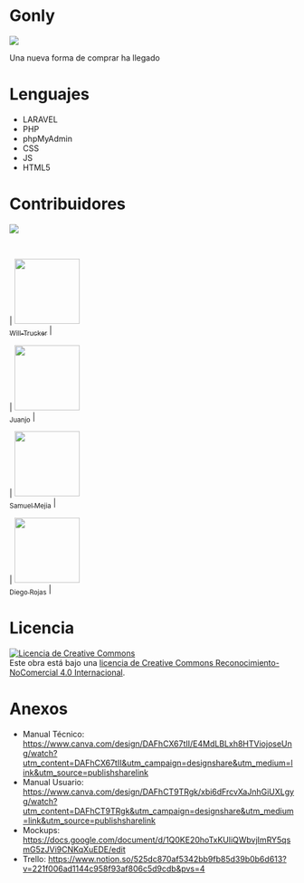 # Gonly

<img src="Gonly.png">

Una nueva forma de comprar ha llegado

# Lenguajes

- LARAVEL
- PHP
- phpMyAdmin
- CSS
- JS
- HTML5

# Contribuidores

  <p align="left">
   <img src="https://img.shields.io/badge/STATUS-EN%20DESAROLLO-green">
   </p>
   <br>
   
   | [<img src="https://avatars.githubusercontent.com/u/83888568?v=4" width=115>
   <br>
   <sub>Will-Trucker</sub>](https://github.com/Will-Trucker) | 
   
   | [<img src="https://avatars.githubusercontent.com/u/119774354?v=4" width=115>
   <br>
   <sub>Juanjo</sub>](https://github.com/JuanJ0234) |  
   
   | [<img src="https://avatars.githubusercontent.com/u/79532040?v=4" width=115>
   <br>
   <sub>Samuel Mejia</sub>](https://github.com/Samuel-Mejia) | 
   
   | [<img src="https://avatars.githubusercontent.com/u/87559944?v=4" width=115>
   <br>
   <sub>Diego Rojas</sub>](https://github.com/FUOWAII) |

# Licencia

<a rel="license" href="http://creativecommons.org/licenses/by-nc/4.0/"><img alt="Licencia de Creative Commons" style="border-width:0" src="https://i.creativecommons.org/l/by-nc/4.0/88x31.png" /></a><br />Este obra está bajo una <a rel="license" href="http://creativecommons.org/licenses/by-nc/4.0/">licencia de Creative Commons Reconocimiento-NoComercial 4.0 Internacional</a>.

# Anexos

- Manual Técnico: https://www.canva.com/design/DAFhCX67tII/E4MdLBLxh8HTViojoseUng/watch?utm_content=DAFhCX67tII&utm_campaign=designshare&utm_medium=link&utm_source=publishsharelink
- Manual Usuario: https://www.canva.com/design/DAFhCT9TRgk/xbi6dFrcvXaJnhGiUXLgyg/watch?utm_content=DAFhCT9TRgk&utm_campaign=designshare&utm_medium=link&utm_source=publishsharelink
- Mockups: https://docs.google.com/document/d/1Q0KE20hoTxKUliQWbvjImRY5qsmG5zJVi9CNKqXuEDE/edit
- Trello: https://www.notion.so/525dc870af5342bb9fb85d39b0b6d613?v=221f006ad1144c958f93af806c5d9cdb&pvs=4
